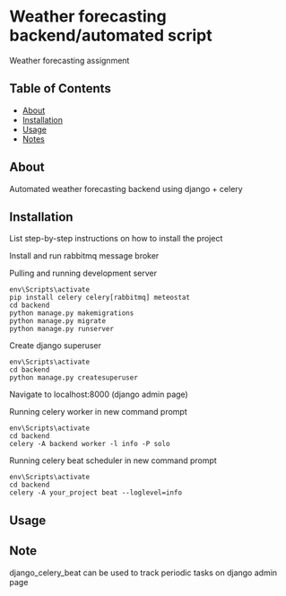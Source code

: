 # Weather forecasting backend/automated script

Weather forecasting assignment

## Table of Contents

- [About](#about)
- [Installation](#installation)
- [Usage](#usage)
- [Notes](#note)

## About

Automated weather forecasting backend using django + celery

## Installation
List step-by-step instructions on how to install the project

Install and run rabbitmq message broker

Pulling and running development server 
```
env\Scripts\activate
pip install celery celery[rabbitmq] meteostat 
cd backend
python manage.py makemigrations
python manage.py migrate
python manage.py runserver
```

Create django superuser
```
env\Scripts\activate
cd backend
python manage.py createsuperuser
```

Navigate to localhost:8000 (django admin page)

Running celery worker in new command prompt
```
env\Scripts\activate
cd backend
celery -A backend worker -l info -P solo
```

Running celery beat scheduler in new command prompt
```
env\Scripts\activate
cd backend
celery -A your_project beat --loglevel=info
```


## Usage

## Note
django_celery_beat can be used to track periodic tasks on django admin page


